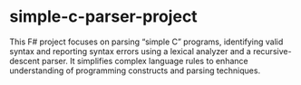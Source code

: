 # simple-c-parser-project
This F# project focuses on parsing “simple C” programs, identifying valid syntax and reporting syntax errors using a lexical analyzer and a recursive-descent parser. It simplifies complex language rules to enhance understanding of programming constructs and parsing techniques.
